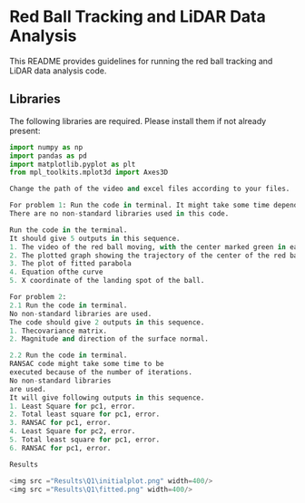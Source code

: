 # Red Ball Tracking and LiDAR Data Analysis

This README provides guidelines for running the red ball tracking and LiDAR data analysis code.

## Libraries

The following libraries are required. Please install them if not already present:

```python
import numpy as np
import pandas as pd
import matplotlib.pyplot as plt
from mpl_toolkits.mplot3d import Axes3D

Change the path of the video and excel files according to your files.

For problem 1: Run the code in terminal. It might take some time depending on the machine. 
There are no non-standard libraries used in this code.

Run the code in the terminal. 
It should give 5 outputs in this sequence.
1. The video of the red ball moving, with the center marked green in each frame. 
2. The plotted graph showing the trajectory of the center of the red ball. 
3. The plot of fitted parabola 
4. Equation ofthe curve 
5. X coordinate of the landing spot of the ball.

For problem 2: 
2.1 Run the code in terminal. 
No non-standard libraries are used. 
The code should give 2 outputs in this sequence. 
1. Thecovariance matrix. 
2. Magnitude and direction of the surface normal.

2.2 Run the code in terminal. 
RANSAC code might take some time to be
executed because of the number of iterations. 
No non-standard libraries
are used. 
It will give following outputs in this sequence. 
1. Least Square for pc1, error. 
2. Total least square for pc1, error. 
3. RANSAC for pc1, error. 
4. Least Square for pc2, error. 
5. Total least square for pc1, error. 
6. RANSAC for pc1, error.

Results

<img src ="Results\Q1\initialplot.png" width=400/>
<img src ="Results\Q1\fitted.png" width=400/>
